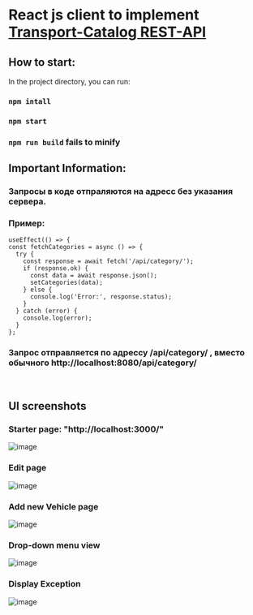 # React js client to implement <a href="https://github.com/4ubov/transport-catalog-api">Transport-Catalog REST-API</a>

## How to start:

In the project directory, you can run:

### `npm intall`

### `npm start`


### `npm run build` fails to minify


## Important Information: 
### Запросы в коде отпраляются на адресс без указания сервера.
### Пример: 
    useEffect(() => {
    const fetchCategories = async () => {
      try {
        const response = await fetch('/api/category/');
        if (response.ok) {
          const data = await response.json();
          setCategories(data);
        } else {
          console.log('Error:', response.status);
        }
      } catch (error) {
        console.log(error);
      }
    };
    
### Запрос отправляется по адрессу /api/category/ , вместо обычного http://localhost:8080/api/category/

</br>

## UI screenshots 

### Starter page: "http://localhost:3000/"
![image](https://github.com/4ubov/transport-catalog-api/assets/46792640/10f66009-36e1-4970-814e-f0103d4f72ac)


### Edit page
![image](https://github.com/4ubov/transport-catalog-api/assets/46792640/ca791fa6-f349-41c8-9a0d-49df88829289)

### Add new Vehicle page
![image](https://github.com/4ubov/transport-catalog-api/assets/46792640/93a0fe87-3666-4ee1-abb2-d89cc8cfef32)

### Drop-down menu view
![image](https://github.com/4ubov/transport-catalog-api/assets/46792640/1d3eafec-ea01-4b4d-99c6-d94db79a0db8)

### Display Exception 
![image](https://github.com/4ubov/transport-catalog-client/assets/46792640/fcdc2c8c-6516-4e03-a5b6-bd77b6908138)


